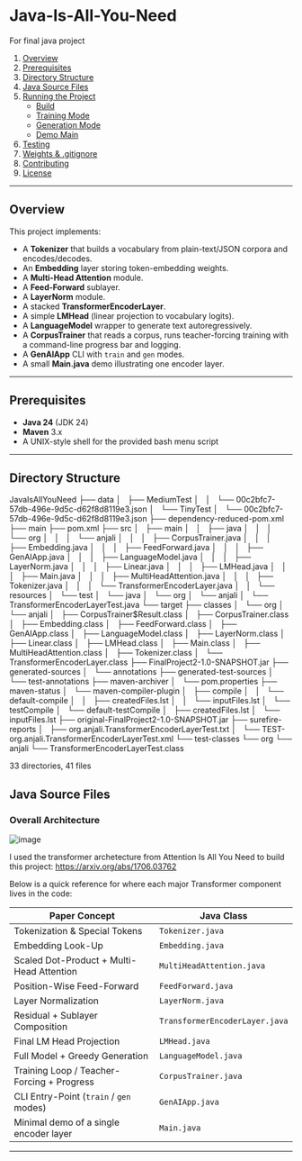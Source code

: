 # Java-Is-All-You-Need
For final java project

1. [Overview](#overview)  
2. [Prerequisites](#prerequisites)  
3. [Directory Structure](#directory-structure)  
4. [Java Source Files](#java-source-files)  
5. [Running the Project](#running-the-project)  
   - [Build](#build)  
   - [Training Mode](#training-mode)  
   - [Generation Mode](#generation-mode)  
   - [Demo Main](#demo-main)  
6. [Testing](#testing)  
7. [Weights & .gitignore](#weights--gitignore)  
8. [Contributing](#contributing)  
9. [License](#license)  

---

## Overview

This project implements:

- A **Tokenizer** that builds a vocabulary from plain-text/JSON corpora and encodes/decodes.
- An **Embedding** layer storing token-embedding weights.
- A **Multi-Head Attention** module.
- A **Feed-Forward** sublayer.
- A **LayerNorm** module.
- A stacked **TransformerEncoderLayer**.
- A simple **LMHead** (linear projection to vocabulary logits).
- A **LanguageModel** wrapper to generate text autoregressively.
- A **CorpusTrainer** that reads a corpus, runs teacher-forcing training with a command-line progress bar and logging.
- A **GenAIApp** CLI with `train` and `gen` modes.
- A small **Main.java** demo illustrating one encoder layer.

---

## Prerequisites

- **Java 24** (JDK 24)  
- **Maven** 3.x  
- A UNIX-style shell for the provided bash menu script  

---

## Directory Structure
JavaIsAllYouNeed
├── data
│   ├── MediumTest
│   │   └── 00c2bfc7-57db-496e-9d5c-d62f8d8119e3.json
│   └── TinyTest
│       └── 00c2bfc7-57db-496e-9d5c-d62f8d8119e3.json
├── dependency-reduced-pom.xml
├── main
├── pom.xml
├── src
│   ├── main
│   │   ├── java
│   │   │   └── org
│   │   │       └── anjali
│   │   │           ├── CorpusTrainer.java
│   │   │           ├── Embedding.java
│   │   │           ├── FeedForward.java
│   │   │           ├── GenAIApp.java
│   │   │           ├── LanguageModel.java
│   │   │           ├── LayerNorm.java
│   │   │           ├── Linear.java
│   │   │           ├── LMHead.java
│   │   │           ├── Main.java
│   │   │           ├── MultiHeadAttention.java
│   │   │           ├── Tokenizer.java
│   │   │           └── TransformerEncoderLayer.java
│   │   └── resources
│   └── test
│       └── java
│           └── org
│               └── anjali
│                   └── TransformerEncoderLayerTest.java
└── target
    ├── classes
    │   └── org
    │       └── anjali
    │           ├── CorpusTrainer$Result.class
    │           ├── CorpusTrainer.class
    │           ├── Embedding.class
    │           ├── FeedForward.class
    │           ├── GenAIApp.class
    │           ├── LanguageModel.class
    │           ├── LayerNorm.class
    │           ├── Linear.class
    │           ├── LMHead.class
    │           ├── Main.class
    │           ├── MultiHeadAttention.class
    │           ├── Tokenizer.class
    │           └── TransformerEncoderLayer.class
    ├── FinalProject2-1.0-SNAPSHOT.jar
    ├── generated-sources
    │   └── annotations
    ├── generated-test-sources
    │   └── test-annotations
    ├── maven-archiver
    │   └── pom.properties
    ├── maven-status
    │   └── maven-compiler-plugin
    │       ├── compile
    │       │   └── default-compile
    │       │       ├── createdFiles.lst
    │       │       └── inputFiles.lst
    │       └── testCompile
    │           └── default-testCompile
    │               ├── createdFiles.lst
    │               └── inputFiles.lst
    ├── original-FinalProject2-1.0-SNAPSHOT.jar
    ├── surefire-reports
    │   ├── org.anjali.TransformerEncoderLayerTest.txt
    │   └── TEST-org.anjali.TransformerEncoderLayerTest.xml
    └── test-classes
        └── org
            └── anjali
                └── TransformerEncoderLayerTest.class

33 directories, 41 files

## Java Source Files

### Overall Architecture  
![image](https://github.com/user-attachments/assets/752db052-0c4c-4bb1-ab3c-8a5ff486ffa8)

I used the transformer archetecture from Attention Is All You Need to build this project: https://arxiv.org/abs/1706.03762

Below is a quick reference for where each major Transformer component lives in the code:

| Paper Concept                                | Java Class                           |
|----------------------------------------------|--------------------------------------|
| Tokenization & Special Tokens                | `Tokenizer.java`                     |
| Embedding Look-Up                            | `Embedding.java`                     |
| Scaled Dot-Product + Multi-Head Attention    | `MultiHeadAttention.java`            |
| Position-Wise Feed-Forward                   | `FeedForward.java`                   |
| Layer Normalization                          | `LayerNorm.java`                     |
| Residual + Sublayer Composition              | `TransformerEncoderLayer.java`       |
| Final LM Head Projection                     | `LMHead.java`                        |
| Full Model + Greedy Generation               | `LanguageModel.java`                 |
| Training Loop / Teacher-Forcing + Progress   | `CorpusTrainer.java`                 |
| CLI Entry-Point (`train` / `gen` modes)      | `GenAIApp.java`                      |
| Minimal demo of a single encoder layer       | `Main.java`                          |


---


